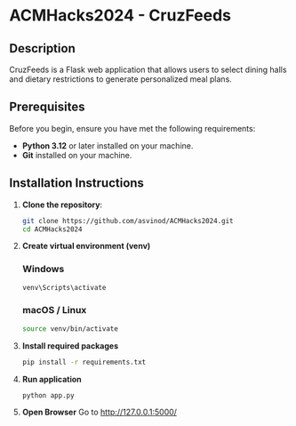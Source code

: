 # ACMHacks2024 - CruzFeeds
## Description
CruzFeeds is a Flask web application that allows users to select dining halls and dietary restrictions to generate personalized meal plans.

## Prerequisites
Before you begin, ensure you have met the following requirements:
- **Python 3.12** or later installed on your machine.
- **Git** installed on your machine.

## Installation Instructions
1. **Clone the repository**:
   ```bash
   git clone https://github.com/asvinod/ACMHacks2024.git
   cd ACMHacks2024
2. **Create virtual environment (venv)**
   ### Windows 
   ```bash
   venv\Scripts\activate
   ```
   ### macOS / Linux
   ```bash
   source venv/bin/activate
4. **Install required packages**
   ```bash
   pip install -r requirements.txt

5. **Run application**
   ```bash
   python app.py
6. **Open Browser**
   Go to http://127.0.0.1:5000/